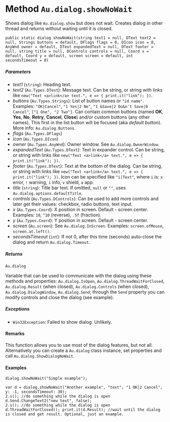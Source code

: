 # Method `Au.dialog.showNoWait`

Shows dialog like `Au.dialog.show` but does not wait. Creates dialog in other thread and returns without waiting until it is closed.

```
public static dialog showNoWait(string text1 = null, DText text2 = null, Strings buttons = default, DFlags flags = 0, DIcon icon = 0, AnyWnd owner = default, DText expandedText = null, DText footer = null, string title = null, DControls controls = null, Coord x = default, Coord y = default, screen screen = default, int secondsTimeout = 0)
```

##### Parameters

- *text1*  (`string`):
    Heading text.
- *text2*  (`Au.Types.DText`):
    Message text. Can be string, or string with links like `new("Text <a>link</a> text.", e => { print.it("link"); })`.
- *buttons*  (`Au.Types.Strings`):
    List of button names or `"id name"`. Examples: `"OK|Cancel"`, `"1 Yes|2 No"`, `"1 &Save|2 Do&n't Save|0 Cancel"`, `["1 One", "2 Two"]`. Can contain common buttons (named **OK**, **Yes**, **No**, **Retry**, **Cancel**, **Close**) and/or custom buttons (any other names). This first in the list button will be focused (aka *default button*). More info: `Au.dialog.Buttons`.
- *flags*  (`Au.Types.DFlags`)
- *icon*  (`Au.Types.DIcon`)
- *owner*  (`Au.Types.AnyWnd`):
    Owner window. See `Au.dialog.OwnerWindow`.
- *expandedText*  (`Au.Types.DText`):
    Text in expander control. Can be string, or string with links like `new("Text <a>link</a> text.", e => { print.it("link"); })`.
- *footer*  (`Au.Types.DText`):
    Text at the bottom of the dialog. Can be string, or string with links like `new("Text <a>link</a> text.", e => { print.it("link"); })`. Icon can be specified like `"i|Text"`, where `i` is: `x` error, `!` warning, `i` info, `v` shield, `a` app.
- *title*  (`string`):
    Title bar text. If omitted, `null` or `""`, uses `Au.dialog.options.defaultTitle`.
- *controls*  (`Au.Types.DControls`):
    Can be used to add more controls and later get their values: checkbox, radio buttons, text input.
- *x*  (`Au.Types.Coord`):
    X position in screen. Default - screen center. Examples: `10`, `^10` (reverse), `.5f` (fraction).
- *y*  (`Au.Types.Coord`):
    Y position in screen. Default - screen center.
- *screen*  (`Au.screen`):
    See `Au.dialog.InScreen`. Examples: `screen.ofMouse`, `screen.at.left()`.
- *secondsTimeout*  (`int`):
    If not 0, after this time (seconds) auto-close the dialog and return `Au.dialog.Timeout`.

##### Returns

`Au.dialog`

Variable that can be used to communicate with the dialog using these methods and properties: `Au.dialog.IsOpen`, `Au.dialog.ThreadWaitForClosed`, `Au.dialog.Result` (when closed), `Au.dialog.Controls` (when closed), `Au.dialog.DialogWindow`, `Au.dialog.Send`; through the `Send` property you can modify controls and close the dialog (see example).

##### Exceptions

- `Win32Exception`:
    Failed to show dialog. Unlikely.

#### Remarks

This function allows you to use most of the dialog features, but not all. Alternatively you can create a `Au.dialog` class instance, set properties and call `Au.dialog.ShowDialogNoWait`.

#### Examples

```
dialog.showNoWait("Simple example");

var d = dialog.showNoWait("Another example", "text", "1 OK|2 Cancel", y: -1, secondsTimeout: 30);
2.s(); //do something while the dialog is open
d.Send.ChangeText2("new text", false);
2.s(); //do something while the dialog is open
d.ThreadWaitForClosed(); print.it(d.Result); //wait until the dialog is closed and get result. Optional, just an example.
```